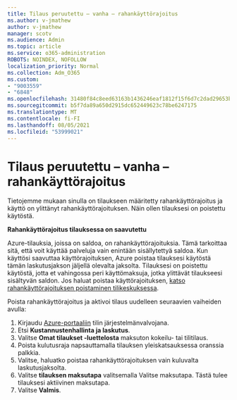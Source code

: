 ```yaml
---
title: Tilaus peruutettu – vanha – rahankäyttörajoitus
ms.author: v-jmathew
author: v-jmathew
manager: scotv
ms.audience: Admin
ms.topic: article
ms.service: o365-administration
ROBOTS: NOINDEX, NOFOLLOW
localization_priority: Normal
ms.collection: Adm_O365
ms.custom:
- "9003559"
- "6848"
ms.openlocfilehash: 31480f84c8eed63163b1436246eaf1812f15f6d7c2dad29653b2019f8a15f1af
ms.sourcegitcommit: b5f7da89a650d2915dc652449623c78be6247175
ms.translationtype: MT
ms.contentlocale: fi-FI
ms.lasthandoff: 08/05/2021
ms.locfileid: "53999021"
---
```

# <a name="subscription-cancelled---legacy---spending-limit"></a>Tilaus peruutettu – vanha – rahankäyttörajoitus

Tietojemme mukaan sinulla on tilaukseen määritetty rahankäyttörajoitus ja käyttö on ylittänyt rahankäyttörajoituksen. Näin ollen tilauksesi on poistettu käytöstä.

**Rahankäyttörajoitus tilauksessa on saavutettu**

Azure-tilauksia, joissa on saldoa, on rahankäyttörajoituksia. Tämä tarkoittaa sitä, että voit käyttää palveluja vain enintään sisällytettyä saldoa. Kun käyttösi saavuttaa käyttörajoituksen, Azure poistaa tilauksesi käytöstä tämän laskutusjakson jäljellä olevalta jaksolta. Tilauksesi on poistettu käytöstä, jotta et vahingossa peri käyttömaksuja, jotka ylittävät tilaukseesi sisältyvän saldon. Jos haluat poistaa käyttörajoituksen, [katso rahankäyttörajoituksen poistaminen tilikeskuksessa](https://docs.microsoft.com/azure/cost-management-billing/manage/spending-limit#remove).

Poista rahankäyttörajoitus ja aktivoi tilaus uudelleen seuraavien vaiheiden avulla:

1. Kirjaudu [Azure-portaaliin](https://portal.azure.com/) tilin järjestelmänvalvojana.
2. Etsi **Kustannustenhallinta ja laskutus**.
3. Valitse **Omat tilaukset -luettelosta** maksuton kokeilu- tai tilitilaus.
4. Poista kulutusraja napsauttamalla tilauksen yleiskatsauksessa oranssia palkkia.
5. Valitse, haluatko poistaa rahankäyttörajoituksen vain kuluvalta laskutusjaksolta.
6. Valitse **tilauksen maksutapa** valitsemalla Valitse maksutapa. Tästä tulee tilauksesi aktiivinen maksutapa.
7. Valitse **Valmis**.
